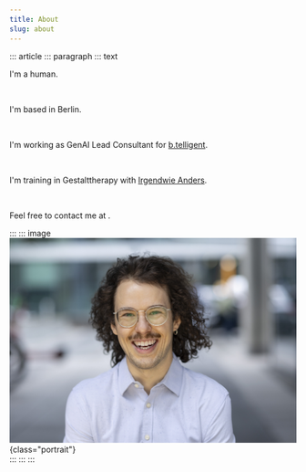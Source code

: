 ```yaml
---
title: About
slug: about
---
```


::: article
::: paragraph
::: text

I'm a human.

&nbsp;
 
I'm based in Berlin.

&nbsp;

I'm working as GenAI Lead Consultant for [b.telligent](https://www.linkedin.com/in/lukas-erlenbach).

&nbsp;

I'm training in Gestalttherapy with [Irgendwie Anders](https://irgendwie-anders.de/).

&nbsp;

Feel free to contact me at
<a href="mailto:" class="crypted-mail"
   data-name="$email_username$"
   data-domain="$email_domain$"
   data-tld="$email_tld$"
   onclick="window.location.href = 'mailto:' + this.dataset.name + '@' + this.dataset.domain + '.' + this.dataset.tld; return false;">
</a>.

:::
::: image
![Portrait](../static/img/portrait_le.jpg){class="portrait"} \
:::
:::
:::

